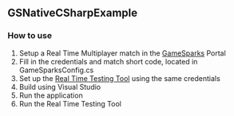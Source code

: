 ## GSNativeCSharpExample ##
### How to use ###
1. Setup a Real Time Multiplayer match in the [GameSparks](https://portal2.gamesparks.net/) Portal 
2. Fill in the credentials and match short code, located in GameSparksConfig.cs
3. Set up the [Real Time Testing Tool](https://github.com/Patchthesock/GSRealTimeTestTool) using the same credentials
3. Build using Visual Studio
4. Run the application
5. Run the Real Time Testing Tool
